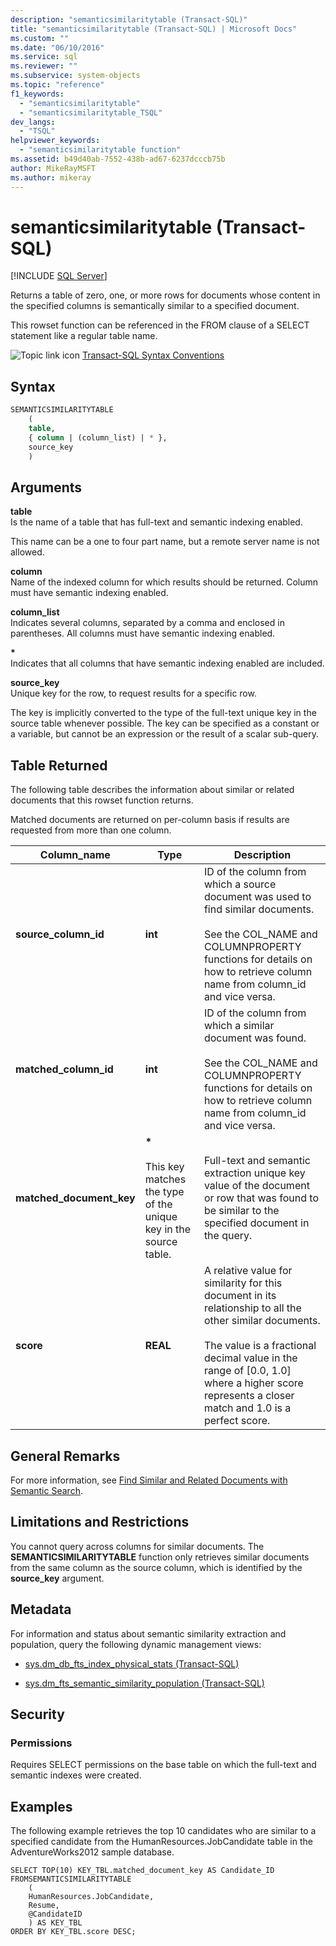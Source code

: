 ```yaml
---
description: "semanticsimilaritytable (Transact-SQL)"
title: "semanticsimilaritytable (Transact-SQL) | Microsoft Docs"
ms.custom: ""
ms.date: "06/10/2016"
ms.service: sql
ms.reviewer: ""
ms.subservice: system-objects
ms.topic: "reference"
f1_keywords: 
  - "semanticsimilaritytable"
  - "semanticsimilaritytable_TSQL"
dev_langs: 
  - "TSQL"
helpviewer_keywords: 
  - "semanticsimilaritytable function"
ms.assetid: b49d40ab-7552-438b-ad67-6237dcccb75b
author: MikeRayMSFT
ms.author: mikeray
---
```

# semanticsimilaritytable (Transact-SQL)
[!INCLUDE [SQL Server](../../includes/applies-to-version/sqlserver.md)]

  Returns a table of zero, one, or more rows for documents whose content in the specified columns is semantically similar to a specified document.  
  
 This rowset function can be referenced in the FROM clause of a SELECT statement like a regular table name.  

 ![Topic link icon](../../database-engine/configure-windows/media/topic-link.gif "Topic link icon") [Transact-SQL Syntax Conventions](../../t-sql/language-elements/transact-sql-syntax-conventions-transact-sql.md)  
  
## Syntax  
  
```sql  
SEMANTICSIMILARITYTABLE  
    (  
    table,  
    { column | (column_list) | * },  
    source_key  
    )  
```  
  
##  <a name="Arguments"></a> Arguments  
 **table**  
 Is the name of a table that has full-text and semantic indexing enabled.  
  
 This name can be a one to four part name, but a remote server name is not allowed.  
  
 **column**  
 Name of the indexed column for which results should be returned. Column must have semantic indexing enabled.  
  
 **column_list**  
 Indicates several columns, separated by a comma and enclosed in parentheses. All columns must have semantic indexing enabled.  
  
 **\***  
 Indicates that all columns that have semantic indexing enabled are included.  
  
 **source_key**  
 Unique key for the row, to request results for a specific row.  
  
 The key is implicitly converted to the type of the full-text unique key in the source table whenever possible. The key can be specified as a constant or a variable, but cannot be an expression or the result of a scalar sub-query.  
  
## Table Returned  
 The following table describes the information about similar or related documents that this rowset function returns.  
  
 Matched documents are returned on per-column basis if results are requested from more than one column.  
  
|Column_name|Type|Description|  
|------------------|----------|-----------------|  
|**source_column_id**|**int**|ID of the column from which a source document was used to find similar documents.<br /><br /> See the COL_NAME and COLUMNPROPERTY functions for details on how to retrieve column name from column_id and vice versa.|  
|**matched_column_id**|**int**|ID of the column from which a similar document was found.<br /><br /> See the COL_NAME and COLUMNPROPERTY functions for details on how to retrieve column name from column_id and vice versa.|  
|**matched_document_key**|**\***<br /><br /> This key matches the type of the unique key in the source table.|Full-text and semantic extraction unique key value of the document or row that was found to be similar to the specified document in the query.|  
|**score**|**REAL**|A relative value for similarity for this document in its relationship to all the other similar documents.<br /><br /> The value is a fractional decimal value in the range of [0.0, 1.0] where a higher score represents a closer match and 1.0 is a perfect score.|  
  
## General Remarks  
 For more information, see [Find Similar and Related Documents with Semantic Search](../../relational-databases/search/find-similar-and-related-documents-with-semantic-search.md).  
  
## Limitations and Restrictions  
 You cannot query across columns for similar documents. The **SEMANTICSIMILARITYTABLE** function only retrieves similar documents from the same column as the source column, which is identified by the **source_key** argument.  
  
## Metadata  
 For information and status about semantic similarity extraction and population, query the following dynamic management views:  
  
-   [sys.dm_db_fts_index_physical_stats &#40;Transact-SQL&#41;](../../relational-databases/system-dynamic-management-views/sys-dm-db-fts-index-physical-stats-transact-sql.md)  
  
-   [sys.dm_fts_semantic_similarity_population &#40;Transact-SQL&#41;](../../relational-databases/system-dynamic-management-views/sys-dm-fts-semantic-similarity-population-transact-sql.md)  
  
## Security  
  
### Permissions  
 Requires SELECT permissions on the base table on which the full-text and semantic indexes were created.  
  
## Examples  
 The following example retrieves the top 10 candidates who are similar to a specified candidate from the HumanResources.JobCandidate table in the AdventureWorks2012 sample database.  
  
```scr  
SELECT TOP(10) KEY_TBL.matched_document_key AS Candidate_ID  
FROMSEMANTICSIMILARITYTABLE  
    (  
    HumanResources.JobCandidate,  
    Resume,  
    @CandidateID  
    ) AS KEY_TBL  
ORDER BY KEY_TBL.score DESC;  
  
```  
  
  
